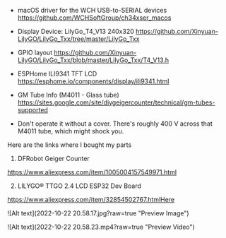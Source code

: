 - macOS driver for the WCH USB-to-SERIAL devices
  https://github.com/WCHSoftGroup/ch34xser_macos

- Display Device: LilyGo_T4_V13 240x320
  https://github.com/Xinyuan-LilyGO/LilyGo_Txx/tree/master/LilyGo_Txx

- GPIO layout
  https://github.com/Xinyuan-LilyGO/LilyGo_Txx/blob/master/LilyGo_Txx/T4_V13.h

- ESPHome ILI9341 TFT LCD
  https://esphome.io/components/display/ili9341.html

- GM Tube Info (M4011 - Glass tube)
  https://sites.google.com/site/diygeigercounter/technical/gm-tubes-supported

- Don't operate it without a cover. There's roughly 400 V across that M4011 tube, which might shock you.

Here are the links where I bought my parts

1. DFRobot Geiger Counter

https://www.aliexpress.com/item/1005004157549971.html

2. LILYGO® TTGO 2.4 LCD ESP32 Dev Board

https://www.aliexpress.com/item/32854502767.htmlHere


![Alt text](2022-10-22 20.58.17.jpg?raw=true "Preview Image")

![Alt text](2022-10-22 20.58.23.mp4?raw=true "Preview Video")

